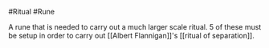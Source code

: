 #Ritual #Rune

A rune that is needed to carry out a much larger scale ritual.
5 of these must be setup in order to carry out [[Albert Flannigan]]'s [[ritual of separation]].
